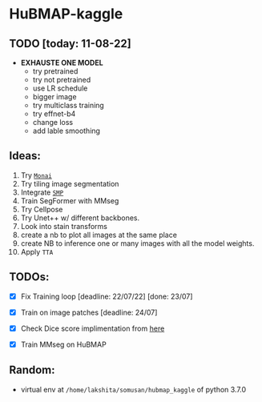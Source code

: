 # HuBMAP-kaggle

## TODO [today: 11-08-22]
- **EXHAUSTE ONE MODEL**
  - try pretrained
  - try not pretrained
  - use LR schedule
  - bigger image
  - try multiclass training
  - try effnet-b4
  - change loss
  - add lable smoothing

## Ideas:
1. Try [`Monai`](https://github.com/Project-MONAI/MONAI)
2. Try tiling image segmentation
3. Integrate [`SMP`](https://segmentation-modelspytorch.readthedocs.io/en/latest/)
4. Train SegFormer with MMseg
5. Try Cellpose
6. Try Unet++ w/ different backbones.
7. Look into stain transforms
8. create a nb to plot all images at the same place
9. create NB to inference one or many images with all the model weights.
10. Apply `TTA`


## TODOs:
- [X] Fix Training loop [deadline: 22/07/22] [done: 23/07]
- [x] Train on image patches [deadline: 24/07]
- [x] Check Dice score implimentation from [here](https://www.kaggle.com/code/p4rallax/hubmap-hpa-pytorch-baseline-w-tiles-stratifiedkf)
- [x] Train MMseg on HuBMAP


## Random:
- virtual env at `/home/lakshita/somusan/hubmap_kaggle` of python 3.7.0
